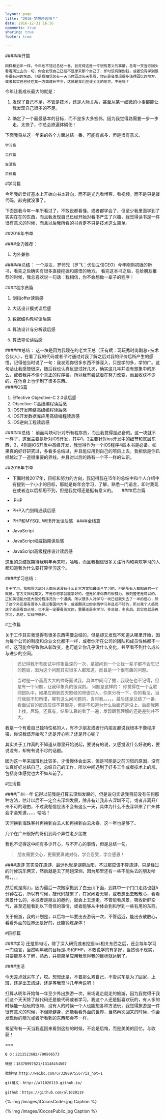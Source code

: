 ```yaml
---

layout: page
title: "2016-梦想还远吗？"
date: 2016-12-31 16:36
comments: true
sharing: true
footer: true

---
```


######开篇

	同样和去年一样，今年也不错过总结一番，我觉得这是一件很有意义的事情，总有一天当你回头看看所过去的一切，你会发现自己已经不是原来那个自己了，即时没有赚到钱，或者没有学到很多很有用的东西，但是我相信总有一天当你回过头来看看，你还是会发现很多值得回忆的地方，或者其实已已经在某一方面成长不少，这就是我们应该关注的地方，不是吗？


今年让我成长最大的就是：

1. 发现了自己不足，不管是技术，还是人际关系，甚至从某一细微的小事都能让我发现自己很多的不足。

2. 确定了一个最最基本的目标，而不是多大多宏伟，因为我觉得路需要一步一步走，太快了，你总会跌遍体鳞伤！

下面我将从这一年来的各个方面总结一番，可能有点多，但是很有意义。

	学习篇

    工作篇

    生活篇
    
    目标篇


#学习篇

今年我的爱好基本上开始向书本转向，而不是光光看博客，看视频，而不是只是敲代码，敲完就没事了。

下面是我今年一年所看过了，不敢说都看懂，或者都学会了，但至少我里面学到了实实在在的东西，而且我发现自己已经开始对看书产生了兴趣，我觉得读书是一件很有意义的时候，而且以后我所看的书肯定不只是技术这么简单。

##2016年书单

####全力推荐：


1. 内外兼修

######总结：
	一个朋友，罗师兄（罗飞：优伯立信CEO）今年刚刚初版的新书，看完之后确实有很多直接挖掘和感悟的地方。
	看完这本书之后，在给朋友推荐的时候，我总喜欢说一句话：我相信，你不会想做一辈子的程序！



####程序员篇
 

1. 剑指offer读后感 

2. 大话设计模式读后感
	 	
3. 数据结构教程读后感
	 	
4. 算法设计与分析读后感

5. 算法导论读后感
 	

######总结：
	这一块是因为我现在的老大王总（王有斌：现玩秀时尚副总+技术合伙人），在看了我的代码或者平时通过对我了解之后对我的评价后所产生的感悟，记得他当时说了一句：我发现你很多东西不够深入，只是学的多，学的广。这句话让我感悟很深，随后我也认真反思过好几次，确实这几年并没有想象中的那么，或者我并不像个真正的程序猿，所以我有尝试着在努力改变，而且收获不少的，在他身上也学到了很多东西。
 	
####iOS篇
 

1. Effective Objective-C 2.0读后感
 
2. Objective-C高级编程读后感
 
3. iOS开发网络高级编程读后感
 
4. iOS开发数据库应用高级编程读后感
 
5. iOS逆向工程读后感

######总结：
	 前面两块可针对所有程序员，而且我觉得是必备的。这一块就不一样了，这里主要是针对iOS开发，其中1，2主要针对ios开发中的细节和底层东西，3，4则是iOS开发中高级开发，我觉得作为一个iOS程序4四本书是必备。如果真的好好研究过，多看多总结过，并且能应用到自己的项目上去，我相信是你已经越过了一道很重要的界线，并且对以后的路有一个不一样的认识。

##2016年书单
 

+ 下面时候2017年，目标和努力的方向，我记得我在15年的总结中和个人介绍中有提到一个小小的目标，那就是每年会学习，了解，熟悉一门语言，即时我现在或者连以后都用不到，但是我觉得还是挺有意义的。
 
 
####后台篇
 
+  PHP
 
+ PHP入门到精通读后感
 
+ PHP和MYSQL WEB开发读后感
 
####全栈篇
 
+ JavaScript
 
+ JavaScript权威指南读后感

+ JavaScript高级程序设计读后感


这里的总结就期待我明年再来吧，哈哈，而且我相信很多关注行内和喜欢学习的人都知道我为什么要打算学习这个。


####学习总结：

	关于学习，我相信大部分人都会说没有什么比官方文档最适合学习的，但是所有人都知道的一个就是，官方文档纯英文，不是你想学就能学好的，但是如果你真的很努力，很刻苦还是可以的。正如英语能力是大部分程序员的一个通病，所以很多人对学习一块已经就失去了一半的信心，除了这个外还是有很多人通过看国内大牛，或者翻译过的东西学习并且还不错的，所以我个人感觉这个还是看自己吧，也不是一定要看英文的，重要还是多学习，多总结，多实战。其实也就是再学习，总结，实战中循环。


#工作篇

关于工作其实我觉得有很多东西需要总结的，但是却又发现不知道从哪里开始，因为每个公司的制度和企业文化都不一样，或者你所在公司的团队和成员性格都不一样，这可能会导致你从新改变，也可能让你几乎没什么变化，甚至看不到什么成长与进步的空间。


> 还记得我所有面试中印象最深的一次，是被问到一个让我一辈子都不会忘记的题目，因为这个问题其实很多人都知道，而且是一个很有趣的问题。

> 当时是一个高高大大的帅哥面试我，具体中间问了撒，我现在也不记得，但是有一个问题，让我印象真的很深刻。
> 问题是这样的：
> 你觉得在一个互联网团队中，如果应用到西天取经的师徒四人，你来分析一下，你的看法，当时我就不知所措，哪有这么问问题的，当时我。。。。。最后还是总结了一番，看面试官的反应应该不算很差，但是不知道为什么后面还是没上。后面我网上找，尼玛，还真有，结果认真的看了一遍，发现跟我理解的还是差别并不大。

我是一个有着自己独特性格的人，有不少朋友或者行内朋友都说我根本不像程序猿，你说我该开始呢？还是开心呢？还是开心呢？


 

其实关于工作真的不知道从哪里开始说起，要说有的说，又感觉没什么好说的，要说没有，却有有说不尽的话题。

因为这一年来加班也比较多，才慢慢体会出来，但是可能是之前习惯的原因，没有认真好好总结自己，总结自己的工作，所以中间遇到了好多工作或者技术上的坑，包括身体感觉也大不如从前了。


#生活篇

####广州一年
记得以前我是打算去深圳发展的，但是说句实话我目前没有任何那种方法，估计以后不一定会去深圳发展，除非有让我非去深圳不可，或者非离开广州不可的理由，不过我相信应该不会有这么一天，具体为什么不去深圳来了广州体会才会知道，，，，哈哈！

天河换到海珠客村再换到白云人和再换到白云永泰，这一年也是够了。

几个在广州很好的哥们到两个异性老乡朋友

我也不记得这中间有多少开心，与不开心的事情，但是总结一句。


> 朋友需要交心，更需要真诚对待，学会忍受，学会感恩！


####旅游
其实没在旅游，最远也就是湖南岳阳，不过那应该不算旅游，只是经过的时候玩乐两天，然后就是去了两趟深圳，因为那里还有一些不能失去的朋友哈哈，，，，

然后就是爬山，因为最后一次搬家搬到了白云山下面，到其中一个门口走路也就5分钟左右，所以有时候，敲代码敲累了，在家闲着无聊，或者想出去散散心，看看风景什么的，亦或者是朋友的邀约，就会上去走走，不管能看风景，吸收新鲜空气，甚至还能看到以下奇怪的事情，或者能够从中体会到和学到一些有用的东西。

关于旅游，我的计划是，以后每一年要出去游玩一次，不管远近，能出去散散心，看看外面的世界还是好的，还能锻炼身体！

    
#目标篇

####学习
还是那句话，除了深入研究或者挖掘ios相关东西之后，还会每年学习一门语言，当然明年我的目标是JS和PHP，不敢说学的有多好，当然也不现实，只要能基本了解，熟悉，并能简单应用我觉得我的目标就达到了。


####生活

今天差点就买车了，哎。想想还是，不要那么累自己，不管买车是为了回家，上班，还是出去旅游，还是等我奋斗几年再说吧！

打算从明年开始每一年至少外出旅游一次，来场说走就走的旅游，因为我觉得干我们这个天天除了敲代码还是敲代码或者学习，我这个人还是挺喜欢玩的，有人多的时候能一起玩的很嗨，没有人的时候一个人也能想各种方法玩，我觉得旅游是一件很有意义的时候，不但能健身，还能看看外面的世界，当然再次回来的时候，你会发现你的眼光或者所看到的东西都会不一样。


希望有有一天当我返回来看到这些的时候，不会是后悔，而是美美的回忆，与收获！



===


    Q Q：2211523682/790806573

    微信：18370997821/13148454507
    
    微博WB:http://weibo.com/u/3288975567?is_hot=1
    
	git博文：http://al1020119.github.io/
	
	github：https://github.com/al1020119


{% img /images/iCocosCoder.jpg Caption %}  

{% img /images/iCocosPublic.jpg Caption %}  